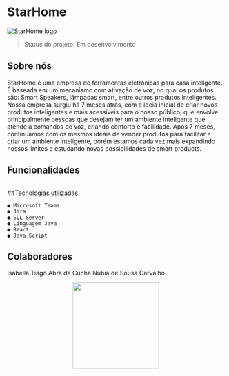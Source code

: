# StarHome
![StarHome logo](https://user-images.githubusercontent.com/128197236/228922347-87e9a48c-b607-472e-98f5-3df09687fc55.jpeg)
> Status do projeto: Em desenvolvimento
## Sobre nós
StarHome é uma empresa de ferramentas eletrônicas para casa inteligente. É baseada em um mecanismo com ativação de voz, no qual os produtos são: Smart Speakers, lâmpadas smart, entre outros produtos inteligentes. Nossa empresa surgiu há 7 meses atrás, com a ideia inicial de criar novos produtos inteligentes e mais acessíveis para o nosso público, que envolve principalmente pessoas que desejam ter um ambiente inteligente que atende a comandos de voz, criando conforto e facilidade. Após 7 meses, continuamos com os mesmos ideais de vender produtos para facilitar e criar um ambiente inteligente, porém estamos cada vez mais expandindo nossos limites e estudando novas possibilidades de smart products.

## Funcionalidades
```
```


##Tecnologias utilizadas
```
● Microsoft Teams
● Jira
● SQL Server
● Linguagem Java
● React
● Java Script
```

## Colaboradores

Isabella Tiago Abra da Cunha
Nubia de Sousa Carvalho
<div align="center">
<img src="https://user-images.githubusercontent.com/128197236/228932437-4632d5e3-381a-441b-9d46-68386dcfaf3f.jpeg" width="200px" />
</div>


##
